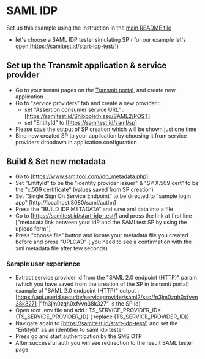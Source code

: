 # SAML IDP

Set up this example using the instruction in the [main README file](../README.md)

- let's choose a SAML IDP tester simulating SP ( for our example let's open
  [https://samltest.id/start-idp-test/])

## Set up the Transmit application & service provider

- Go to your tenant pages on the [Transmit portal](https://portal.identity.security/), and create
  new application
- Go to "service providers" tab and create a new provider :
  - set "Assertion consumer service URL" : [https://samltest.id/Shibboleth.sso/SAML2/POST]
  - set "EntityId" to [https://samltest.id/saml/sp]
- Please save the output of SP creation which will be shown just one time
- Bind new created SP to your application by choosing it from service providers dropdown in
  application configuration

## Build & Set new metadata

- Go to [https://www.samltool.com/idp_metadata.php]
- Set "EntityId" to be the "identity provider issuer" & "SP X.509 cert" to be the "x.509
  certificate" (values saved from SP creation)
- Set "Single Sign On Service Endpoint" to be directed to "sample login app"
  [http://localhost:8080/saml/authn]
- Press the "BUILD IDP METADATA" and save xml data into a file
- Go to [https://samltest.id/start-idp-test/] and press the link at first line ["metadata link
  between your IdP and the SAMLtest SP by using the upload form"]
- Press "choose file" button and locate your metadata file you created before and press "UPLOAD" (
  you need to see a confirmation with the xml metadata file after few seconds)

### Sample user experience

- Extract service provider id from the "SAML 2.0 endpoint (HTTP)" param (which you have saved from
  the creation of the SP in transmit portal) example of "SAML 2.0 endpoint (HTTP)" output :
  [https://api.userid.security/serviceprovider/saml2/sso/fn3jm0zqh0xfvvn38k327]
  ("fn3jm0zqh0xfvvn38k327" is the SP id)
- Open root .env file and add : TS_SERVICE_PROVIDER_ID={TS_SERVICE_PROVIDER_ID} ( replace
  {TS_SERVICE_PROVIDER_ID})
- Navigate again to [https://samltest.id/start-idp-test/] and set the "EntityId" as an identifier to
  saml idp tester
- Press go and start authentication by the SMS OTP
- After successful auth you will see redirection to the result SAML tester page
